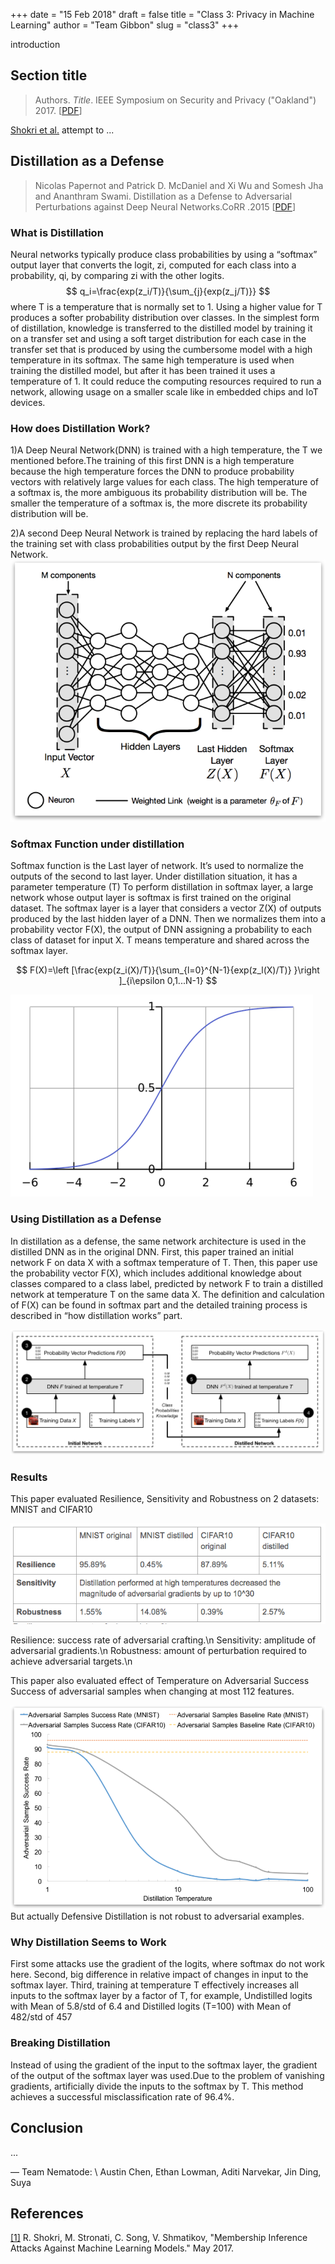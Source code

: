 +++
date = "15 Feb 2018"
draft = false
title = "Class 3: Privacy in Machine Learning"
author = "Team Gibbon"
slug = "class3"
+++

introduction

## Section title

> Authors. _Title_. IEEE Symposium on Security and Privacy ("Oakland") 2017. [[PDF](https://www.cs.cornell.edu/~shmat/shmat_oak17.pdf)]

[Shokri et al.](https://www.cs.cornell.edu/~shmat/shmat_oak17.pdf) attempt to ...

## Distillation as a Defense
> Nicolas Papernot and
               Patrick D. McDaniel and
               Xi Wu and
               Somesh Jha and
               Ananthram Swami. Distillation as a Defense to Adversarial Perturbations against Deep
               Neural Networks.CoRR .2015 [[PDF](https://arxiv.org/abs/1511.04508)]
 ### What is Distillation          

Neural networks typically produce class probabilities by using a “softmax” output layer that converts the logit, zi, computed for each class into a probability, qi, by comparing zi with the other logits.				
$$ q_i=\frac{exp(z_i/T)}{\sum_{j}{exp(z_j/T)}} $$
where T is a temperature that is normally set to 1. Using a higher value for T produces a softer probability distribution over classes. 
In the simplest form of distillation, knowledge is transferred to the distilled model by training it on a transfer set and using a soft target distribution for each case in the transfer set that is produced by using the cumbersome model with a high temperature in its softmax. The same high temperature is used when training the distilled model, but after it has been trained it uses a temperature of 1. It could reduce the computing resources required to run a network, allowing usage on a smaller scale like in embedded chips and IoT devices.

### How does Distillation Work?
1)A Deep Neural Network(DNN) is trained with a high temperature, the T we mentioned before.The training of this first DNN is a high temperature because the high temperature forces the DNN to produce probability vectors with relatively large values for each class. The high temperature of a softmax is, the more ambiguous its probability distribution will be. The smaller the temperature of a softmax is, the more discrete its probability distribution will be. 

2)A second Deep Neural Network is trained by replacing the hard labels of the training set with class probabilities output by the first Deep Neural Network.
![](https://github.com/jindingars/secML.github.io/blob/master/src/content/images/DNN.png )

### Softmax Function under distillation 
Softmax function is the Last layer of network. It’s used to normalize the outputs of the second to last layer. Under distillation situation, it has a parameter temperature (T)
To perform distillation in softmax layer, a large network whose output layer is softmax is first trained on the original dataset. The softmax layer is a layer that considers a vector Z(X) of outputs produced by the last hidden layer of a DNN. Then we normalizes them into a probability vector F(X), the output of DNN assigning a probability to each class of dataset for input X. T means temperature and shared across the softmax layer.

$$ F(X)=\left [\frac{exp(z_i(X)/T)}{\sum_{l=0}^{N-1}{exp(z_l(X)/T)}  }\right ]_{i\epsilon 0,1...N-1} $$

![](https://github.com/jindingars/secML.github.io/blob/master/src/content/images/softmax.png )

### Using Distillation as a Defense
In distillation as a defense, the same network architecture is used in the distilled DNN as in the original DNN. First, this paper trained an initial network F on data X with a softmax temperature of T. Then, this paper use the probability vector F(X), which includes additional knowledge about classes compared to a class label, predicted by network F to train a distilled network  at temperature T on the same data X. The definition and calculation of F(X) can be found in softmax part and  the detailed training process is described in “how distillation works” part. 

![](https://github.com/jindingars/secML.github.io/blob/master/src/content/images/defense.png )

### Results
This paper evaluated Resilience, Sensitivity and Robustness on 2 datasets: MNIST and CIFAR10

![](https://github.com/jindingars/secML.github.io/blob/master/src/content/images/table.png )
<div class="caption">
Resilience: success rate of adversarial crafting.\n
Sensitivity: amplitude of adversarial gradients.\n
Robustness: amount of perturbation required to achieve adversarial targets.\n
</div>

This paper also evaluated effect of Temperature on Adversarial Success
Success of adversarial samples when changing at most 112 features.

![](https://github.com/jindingars/secML.github.io/blob/master/src/content/images/res.png )
But actually Defensive Distillation is not robust to adversarial examples.

### Why Distillation Seems to Work
First some attacks use the gradient of the logits, where softmax do not work here. Second, big difference in relative impact of changes in input to the softmax layer. Third, training at temperature T effectively increases all inputs to the softmax layer by a factor of T, for example, Undistilled logits with Mean of 5.8/std of 6.4 and Distilled logits (T=100) with Mean of 482/std of 457
### Breaking Distillation
Instead of using the gradient of the input to the softmax layer, the gradient of the output of the softmax layer was used.Due to the problem of vanishing gradients, artificially divide the inputs to the softmax by T. This method achieves a successful misclassification rate of 96.4%.


## Conclusion

...

— Team Nematode: \\
Austin Chen, Ethan Lowman, Aditi Narvekar, Jin Ding, Suya

## References

[[1]](https://www.cs.cornell.edu/~shmat/shmat_oak17.pdf) R. Shokri, M. Stronati, C. Song, V. Shmatikov, "Membership Inference Attacks Against Machine Learning Models." May 2017.
